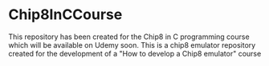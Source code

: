# Chip8InCCourse
This repository has been created for the Chip8 in C programming course which will be available on Udemy soon.
This is a chip8 emulator repository created for the development of a "How to develop a Chip8 emulator" course
